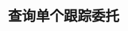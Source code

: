 ---
title: 查询单个跟踪委托
position_number: 15
type: get
description: /v1/future-u/trade/entrust/track-detail
parameters:
    -
        name: trackId
        type: integer
        mandatory: true
        default: N/A
        description: 跟踪委托id
        ranges:
content_markdown: |-

               #### **限流规则**

               200/s/apikey
left_code_blocks:
    -
        code_block: "public void getTrackDetail() {\r\n\tString text = HttpUtil.get(URL + \"/data/api/v1/future-u/trade/entrust/track-detail\");\r\n\tSystem.out.println(text);\r\n}"
        title: Java
        language: java
right_code_blocks:
    - code_block: |-
        {
         "msgInfo": {
            "code": "",
            "msg": ""
          },
          "msg": "",
          "data": {
            "activationPrice": 0,      //激活价格，如果没有配置，则用当前价格为激活价格
            "avgPrice": 0,             //实际成交均价
            "callback": "",            //回调幅度配置 1比例 2固定
            "callbackVal": 0,          //回调幅度配置值，大于0
            "configActivation": false, //是否配置激活价格
            "createdTime": 0,          //创建时间
            "currentPrice": 0,         //下单时对应类型的实时价格，激活价格和下单行情价格比较，判断激活价格的方向
            "desc": "",                //描述，撤销、委托失败等描述
            "executedQty": 0,          //实际成交数量
            "orderSide": "",           //买卖方向
            "ordinary": true,          //
            "origQty": 0,              //数量（张）
            "positionSide": "",        //持仓方向
            "price": 0,                //订单价格
            "state": "",               //订单状态 NOT_ACTIVATION: 未激活；NOT_TRIGGERED：新建委托（未触发）；TRIGGERING：触发中；TRIGGERED：已触发；USER_REVOCATION：用户撤销；PLATFORM_REVOCATION：平台撤销（拒绝）；EXPIRED：已过期;DELEGATION_FAILED: 委托失败
            "stopPrice": 0,            //触发价格
            "symbol": "",              //交易对
            "trackId": 0,              //跟踪委托id
            "triggerPriceType": "",    //触发价格类型
            "updatedTime": 0           //更新时间
          },
          "code": 200
        }
      title: Response
      language: json
---